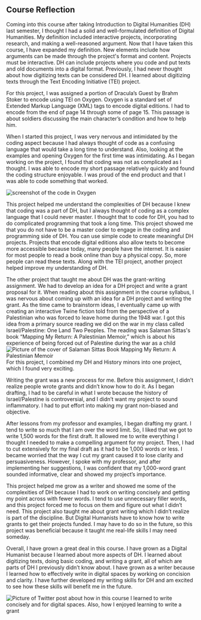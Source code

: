 ## Course Reflection
  Coming into this course after taking Introduction to Digital Humanities (DH) last semester, I thought I had a solid and well-formulated definition of Digital Humanities. My definition included interactive projects, incorporating research, and making a well-reasoned argument. Now that I have taken this course, I have expanded my definition. New elements include how arguments can be made through the project's format and content. Projects must be interactive. DH can include projects where you code and put texts and old documents into a digital format.  Previously, I had never thought about how digitizing texts can be considered DH. I learned about digitizing texts through the Text Encoding Initiative (TEI) project.

  For this project, I was assigned a portion of Dracula’s Guest by Brahm Stoker to encode using TEI on Oxygen. Oxygen is a standard set of Extended Markup Language (XML) tags to encode digital editions. I had to encode from the end of page 14 through some of page 15. This passage is about soldiers discussing the main character’s condition and how to help him. 

  When I started this project, I was very nervous and intimidated by the coding aspect because I had always thought of code as a confusing language that would take a long time to understand. Also, looking at the examples and opening Oxygen for the first time was intimidating. As I began working on the project, I found that coding was not as complicated as I thought. I was able to encode my short passage relatively quickly and found the coding structure enjoyable. I was proud of the end product and that I was able to code something that worked.
  
 ![screenshot of the code in Oxygen](https://Rebecca-S1.github.io/Rebecca-S/images/Oxygen.png) 
 
   This project helped me understand the complexities of DH because I knew that coding was a part of DH, but I always thought of coding as a complex language that I could never master. I thought that to code for DH, you had to do complicated programming that took a long time. This project showed me that you do not have to be a master coder to engage in the coding and programming side of DH. You can use simple code to create meaningful DH projects. Projects that encode digital editions also allow texts to become more accessible because today, many people have the internet. It is easier for most people to read a book online than buy a physical copy. So, more people can read these texts. Along with the TEI project, another project helped improve my understanding of DH.

  The other project that taught me about DH was the grant-writing assignment. We had to develop an idea for a DH project and write a grant proposal for it. When reading about this assignment in the course syllabus, I was nervous about coming up with an idea for a DH project and writing the grant. As the time came to brainstorm ideas, I eventually came up with creating an interactive Twine fiction told from the perspective of a Palestinian who was forced to leave home during the 1948 war. I got this idea from a primary source reading we did on the war in my class called Israel/Palestine: One Land Two Peoples. The reading was Salaman Sittas's book “Mapping My Return: A Palestinian Memoir,” which is about his experience of being forced out of Palestine during the war as a child
![Picture of the cover of Salaman Sittas Book Mapping My Return: A Palestinian Memoir](https://Rebecca-S1.github.io/Rebecca-S/images/Sittasbook.jpg)
For this project, I combined my DH and History minors into one project, which I found very exciting.

  Writing the grant was a new process for me. Before this assignment, I didn’t realize people wrote grants and didn’t know how to do it. As I began drafting, I had to be careful in what I wrote because the history of Israel/Palestine is controversial, and I didn’t want my project to sound inflammatory. I had to put effort into making my grant non-biased and objective. 

  After lessons from my professor and examples, I began drafting my grant. I tend to write so much that I am over the word limit. So, I liked that we got to write 1,500 words for the first draft. It allowed me to write everything I thought I needed to make a compelling argument for my project. Then, I had to cut extensively for my final draft as it had to be 1,000 words or less. I became worried that the way I cut my grant caused it to lose clarity and persuasiveness. However, I spoke with my professor, and after implementing her suggestions, I was confident that my 1,000-word grant sounded informative, clear and showed my project’s importance.

  This project helped me grow as a writer and showed me some of the complexities of DH because I had to work on writing concisely and getting my point across with fewer words. I tend to use unnecessary filler words, and this project forced me to focus on them and figure out what I didn’t need. This project also taught me about grant writing which I didn’t realize is part of the discipline. But Digital Humanists have to know how to write grants to get their projects funded. I may have to do so in the future, so this project was beneficial because it taught me real-life skills I may need someday.

  Overall, I have grown a great deal in this course. I have grown as a Digital Humanist because I learned about more aspects of DH. I learned about digitizing texts, doing basic coding, and writing a grant, all of which are parts of DH I previously didn’t know about. I have grown as a writer because I learned how to effectively write in digital spaces by working on concision and clarity. I have further developed my writing skills for DH and am excited to see how these skills will benefit me in the future.
  
![Picture of Twitter post about how in this course I learned to write concisely and for digital spaces. Also, how I enjoyed learning to write a grant](https://Rebecca-S1.github.io/Rebecca-S/images/Twitter.jpg)
